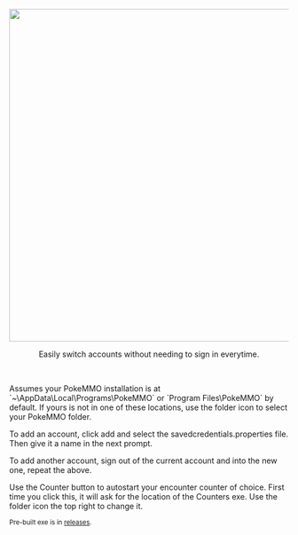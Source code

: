 <p align="center">
    <img src="https://i.imgur.com/FR2L9VJ.png" width=600>
    <p align="center">Easily switch accounts without needing to sign in everytime.</p>
</p>
<br>


<div>
    <p>Assumes your PokeMMO installation is at `~\AppData\Local\Programs\PokeMMO` or `Program Files\PokeMMO` by default. If yours is not in one of these locations, use the folder icon to select your PokeMMO folder.</p>
    <p>To add an account, click add and select the savedcredentials.properties file. Then give it a name in the next prompt.</p>
    <p>To add another account, sign out of the current account and into the new one, repeat the above.</p>
    <p>Use the Counter button to autostart your encounter counter of choice. First time you click this, it will ask for the location of the Counters exe. Use the folder icon the top right to change it.</p>
</div>

<p><sub>Pre-built exe is in <a href="https://github.com/Seth-Revz/PokeMMO-Launcher/releases">releases</a>.</sub></p>

